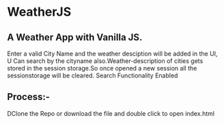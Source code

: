 # WeatherJS
## A Weather App with Vanilla JS.

Enter a valid City Name and the weather desciption will be added in the UI, U Can search by the cityname also.Weather-description of cities gets stored in the session storage.So once opened a new session all the sessionstorage will be cleared. Search Functionality Enabled

## Process:- 
DClone the Repo or download the file and double click to open index.html
